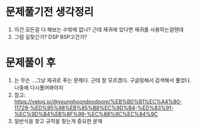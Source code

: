 # 문제풀기전 생각정리

1. 이건 모든걸 다 해보는 수밖에 없나? 근데 재귀에 있다면 재귀를 사용하는걸텐데
2. 그럼 길찾긴가? DSP BSP고건가?

# 문제풀이 후

1. 는 무슨 ...그냥 재귀로 푸는 문제다. 근데 잘 모르겠다. 구글링해서 검색해서 풀었다. 나중에 다시풀어봐야지
2. 참고: https://velog.io/@younghoondoodoom/%EB%B0%B1%EC%A4%80-11729-%ED%95%98%EB%85%B8%EC%9D%B4-%ED%83%91-%EC%9D%B4%EB%8F%99-%EC%88%9C%EC%84%9C
3. 일반식을 찾고 규칙을 찾는게 중요한 문제
